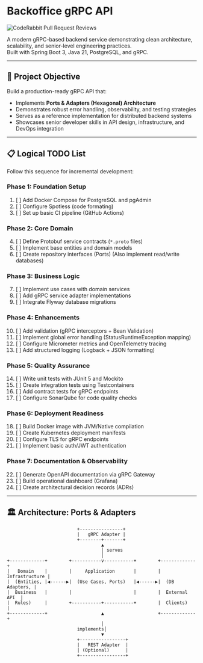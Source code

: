 # Backoffice gRPC API

![CodeRabbit Pull Request Reviews](https://img.shields.io/coderabbit/prs/github/gustavoteixeirah/backoffice?labelColor=171717&color=FF570A&link=https%3A%2F%2Fcoderabbit.ai&label=CodeRabbit%20Reviews)


A modern gRPC-based backend service demonstrating clean architecture, scalability, and senior-level engineering practices.  
Built with Spring Boot 3, Java 21, PostgreSQL, and gRPC.

---

## 🎯 Project Objective
Build a production-ready gRPC API that:
- Implements **Ports & Adapters (Hexagonal) Architecture**
- Demonstrates robust error handling, observability, and testing strategies
- Serves as a reference implementation for distributed backend systems
- Showcases senior developer skills in API design, infrastructure, and DevOps integration

---

## 📋 Logical TODO List
Follow this sequence for incremental development:

### Phase 1: Foundation Setup
1. [ ] Add Docker Compose for PostgreSQL and pgAdmin
2. [ ] Configure Spotless (code formating)
3. [ ] Set up basic CI pipeline (GitHub Actions)

### Phase 2: Core Domain
4. [ ] Define Protobuf service contracts (`*.proto` files)
5. [ ] Implement base entities and domain models
6. [ ] Create repository interfaces (Ports) (Also implement read/write databases)

### Phase 3: Business Logic
7. [ ] Implement use cases with domain services
8. [ ] Add gRPC service adapter implementations
9. [ ] Integrate Flyway database migrations

### Phase 4: Enhancements
10. [ ] Add validation (gRPC interceptors + Bean Validation)
11. [ ] Implement global error handling (StatusRuntimeException mapping)
12. [ ] Configure Micrometer metrics and OpenTelemetry tracing
13. [ ] Add structured logging (Logback + JSON formatting)

### Phase 5: Quality Assurance
14. [ ] Write unit tests with JUnit 5 and Mockito
15. [ ] Create integration tests using Testcontainers
16. [ ] Add contract tests for gRPC endpoints
17. [ ] Configure SonarQube for code quality checks

### Phase 6: Deployment Readiness
18. [ ] Build Docker image with JVM/Native compilation
19. [ ] Create Kubernetes deployment manifests
20. [ ] Configure TLS for gRPC endpoints
21. [ ] Implement basic auth/JWT authentication

### Phase 7: Documentation & Observability
22. [ ] Generate OpenAPI documentation via gRPC Gateway
23. [ ] Build operational dashboard (Grafana)
24. [ ] Create architectural decision records (ADRs)

---

## 🏛 Architecture: Ports & Adapters

```text
                          +----------------+
                          |   gRPC Adapter |
                          +--------+-------+
                                   ▲
                                   │ serves
                                   │
+-------------+        +-----------v-----------+        +-------------+
|   Domain    |        |     Application       |        | Infrastructure |
|  (Entities, |◀------▶|  (Use Cases, Ports)   |◀------▶|  (DB Adapters, |
|  Business   |        |                       |        |  External API  |
|  Rules)     |        +-----------+-----------+        |  Clients)      |
+-------------+                    ▲                    +-------------+
                                   │
                          implements│
                                   ▼
                          +-----------------+
                          |   REST Adapter  |
                          | (Optional)      |
                          +-----------------+
